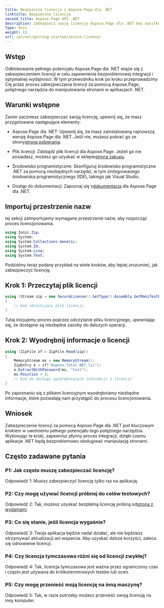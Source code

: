 ```yaml
---
title: Bezpieczna licencja z Aspose.Page dla .NET
linktitle: Bezpieczna licencja
second_title: Aspose.Page API .NET
description: Zabezpiecz swoją licencję Aspose.Page dla .NET bez wysiłku, korzystając z naszego przewodnika krok po kroku. Odblokuj pełny potencjał płynnej manipulacji stronami w aplikacjach .NET.
type: docs
weight: 13
url: /pl/net/getting-started/secure-license/
---
```

## Wstęp

Odblokowanie pełnego potencjału Aspose.Page dla .NET wiąże się z zabezpieczeniem licencji w celu zapewnienia bezproblemowej integracji i optymalnej wydajności. W tym przewodniku krok po kroku przeprowadzimy Cię przez proces zabezpieczania licencji za pomocą Aspose.Page, potężnego narzędzia do manipulowania stronami w aplikacjach .NET.

## Warunki wstępne

Zanim zaczniesz zabezpieczać swoją licencję, upewnij się, że masz przygotowane następujące elementy:

-  Aspose.Page dla .NET: Upewnij się, że masz zainstalowaną najnowszą wersję Aspose.Page dla .NET. Jeśli nie, możesz pobrać go ze strony[strona pobierania](https://releases.aspose.com/page/net/).

-  Plik licencji: Zdobądź plik licencji dla Aspose.Page. Jeżeli go nie posiadasz, możesz go uzyskać w sklepie[strona zakupu](https://purchase.aspose.com/buy).

- Środowisko programistyczne: Skonfiguruj środowisko programistyczne .NET za pomocą niezbędnych narzędzi, w tym zintegrowanego środowiska programistycznego (IDE), takiego jak Visual Studio.

-  Dostęp do dokumentacji: Zapoznaj się z[dokumentacja](https://reference.aspose.com/page/net/) dla Aspose.Page dla .NET.

## Importuj przestrzenie nazw

tej sekcji zaimportujemy wymagane przestrzenie nazw, aby rozpocząć proces licencjonowania.


```csharp
using Ionic.Zip;
using System;
using System.Collections.Generic;
using System.IO;
using System.Linq;
using System.Text;
```

Podzielmy teraz podany przykład na wiele kroków, aby lepiej zrozumieć, jak zabezpieczyć licencję.

## Krok 1: Przeczytaj plik licencji

```csharp
using (Stream zip = new SecureLicense().GetType().Assembly.GetManifestResourceStream("Aspose.Total.NET.lic.zip"))
{
    // Kod odczytujący plik licencji
}
```

Tutaj inicjujemy proces poprzez odczytanie pliku licencyjnego, upewniając się, że dostępne są niezbędne zasoby do dalszych operacji.

## Krok 2: Wyodrębnij informacje o licencji

```csharp
using (ZipFile zf = ZipFile.Read(zip))
{
    MemoryStream ms = new MemoryStream();
    ZipEntry e = zf["Aspose.Total.NET.lic"];
    e.ExtractWithPassword(ms, "test");
    ms.Position = 0;
    // Kod do obsługi wyodrębnionych informacji o licencji
}
```

Po zapoznaniu się z plikiem licencyjnym wyodrębniamy niezbędne informacje, które pozwalają nam przystąpić do procesu licencjonowania.

## Wniosek

Zabezpieczenie licencji za pomocą Aspose.Page dla .NET jest kluczowym krokiem w uwolnieniu pełnego potencjału tego potężnego narzędzia. Wykonując te kroki, zapewnisz płynny proces integracji, dzięki czemu aplikacje .NET będą bezproblemowo obsługiwać manipulację stronami.

## Często zadawane pytania

### P1: Jak często muszę zabezpieczać licencję?

Odpowiedź 1: Musisz zabezpieczyć licencję tylko raz na aplikację.

### P2: Czy mogę używać licencji próbnej do celów testowych?

 Odpowiedź 2: Tak, możesz uzyskać bezpłatną licencję próbną od[strona z wydaniami](https://releases.aspose.com/).

### P3: Co się stanie, jeśli licencja wygaśnie?

Odpowiedź 3: Twoja aplikacja będzie nadal działać, ale nie będziesz otrzymywać aktualizacji ani wsparcia. Aby uzyskać dalsze korzyści, zaleca się odnowienie licencji.

### P4: Czy licencja tymczasowa różni się od licencji zwykłej?

Odpowiedź 4: Tak, licencja tymczasowa jest ważna przez ograniczony czas i często jest używana do krótkoterminowych testów lub ocen.

### P5: Czy mogę przenieść moją licencję na inną maszynę?

Odpowiedź 5: Tak, w razie potrzeby możesz przenieść swoją licencję na inny komputer.